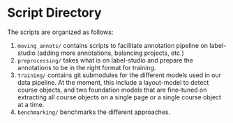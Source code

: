 # Script Directory

The scripts are organized as follows:

1. `moving_annots/` contains scripts to facilitate annotation pipeline on label-studio (adding more annotations, balancing projects, etc.)
1. `preprocessing/` takes what is on label-studio and prepare the annotations to be in the right format for training.
1. `training/` contains git submodules for the different models used in our data pipeline. At the moment, this include a layout-model to detect course objects, and two foundation models that are fine-tuned on extracting all course objects on a single page or a single course object at a time.
1. `benchmarking/` benchmarks the different approaches. 